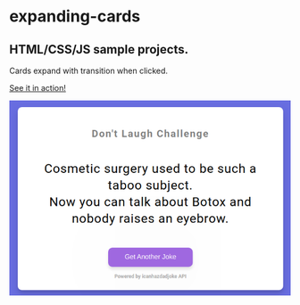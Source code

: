 # expanding-cards

## HTML/CSS/JS sample projects.

Cards expand with transition when clicked.

[See it in action!](https://master.dhmgtxvhqxgmx.amplifyapp.com/)

![alt text](https://github.com/devjpsmith/dad-jokes/blob/master/screenshot.png?raw=true)
